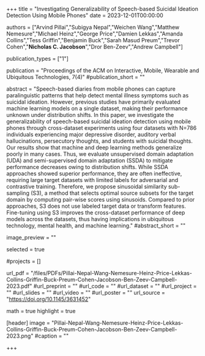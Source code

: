 +++
title = "Investigating Generalizability of Speech-based Suicidal Ideation Detection Using Mobile Phones"
date = 2023-12-01T00:00:00

authors = ["Arvind Pillai","Subigya Nepal","Weichen Wang","Matthew Nemesure","Michael Heinz","George Price","Damien Lekkas","Amanda Collins","Tess Griffin","Benjamin Buck","Sarah Masud Preum","Trevor Cohen","**Nicholas C. Jacobson**","Dror Ben-Zeev","Andrew Campbell"]

publication_types = ["1"]

publication = "Proceedings of the ACM on Interactive, Mobile, Wearable and Ubiquitous Technologies, 7(4)"
#publication_short = ""

abstract = "Speech-based diaries from mobile phones can capture paralinguistic patterns that help detect mental illness symptoms such as suicidal ideation. However, previous studies have primarily evaluated machine learning models on a single dataset, making their performance unknown under distribution shifts. In this paper, we investigate the generalizability of speech-based suicidal ideation detection using mobile phones through cross-dataset experiments using four datasets with N=786 individuals experiencing major depressive disorder, auditory verbal hallucinations, persecutory thoughts, and students with suicidal thoughts. Our results show that machine and deep learning methods generalize poorly in many cases. Thus, we evaluate unsupervised domain adaptation (UDA) and semi-supervised domain adaptation (SSDA) to mitigate performance decreases owing to distribution shifts. While SSDA approaches showed superior performance, they are often ineffective, requiring large target datasets with limited labels for adversarial and contrastive training. Therefore, we propose sinusoidal similarity sub-sampling (S3), a method that selects optimal source subsets for the target domain by computing pair-wise scores using sinusoids. Compared to prior approaches, S3 does not use labeled target data or transform features. Fine-tuning using S3 improves the cross-dataset performance of deep models across the datasets, thus having implications in ubiquitous technology, mental health, and machine learning."
#abstract_short = ""

image_preview = ""

selected = true

#projects = []

url_pdf = "/files/PDFs/Pillai-Nepal-Wang-Nemesure-Heinz-Price-Lekkas-Collins-Griffin-Buck-Preum-Cohen-Jacobson-Ben-Zeev-Campbell-2023.pdf"
#url_preprint = ""
#url_code = ""
#url_dataset = ""
#url_project = ""
#url_slides = ""
#url_video = ""
#url_poster = ""
url_source = "https://doi.org/10.1145/3631452"

math = true
highlight = true

[header]
image = "Pillai-Nepal-Wang-Nemesure-Heinz-Price-Lekkas-Collins-Griffin-Buck-Preum-Cohen-Jacobson-Ben-Zeev-Campbell-2023.png"
#caption = ""

+++
